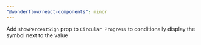 ```yaml
---
"@wonderflow/react-components": minor
---
```


Add `showPercentSign` prop to `Circular Progress` to conditionally display the symbol next to the value
